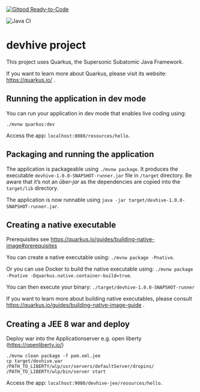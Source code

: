 [![Gitpod Ready-to-Code](https://img.shields.io/badge/Gitpod-Ready--to--Code-blue?logo=gitpod)](https://gitpod.io/#https://github.com/mlemnian/quarkus) 

![Java CI](https://github.com/mlemnian/quarkus/workflows/Java%20CI/badge.svg?branch=master)
# devhive project

This project uses Quarkus, the Supersonic Subatomic Java Framework.

If you want to learn more about Quarkus, please visit its website: https://quarkus.io/ .

## Running the application in dev mode

You can run your application in dev mode that enables live coding using:
```
./mvnw quarkus:dev
```
Access the app: `localhost:8080/resources/hello`.

## Packaging and running the application

The application is packageable using `./mvnw package`.
It produces the executable `devhive-1.0.0-SNAPSHOT-runner.jar` file in `/target` directory.
Be aware that it’s not an _über-jar_ as the dependencies are copied into the `target/lib` directory.

The application is now runnable using `java -jar target/devhive-1.0.0-SNAPSHOT-runner.jar`.

## Creating a native executable

Prerequisites see https://quarkus.io/guides/building-native-image#prerequisites

You can create a native executable using: `./mvnw package -Pnative`.

Or you can use Docker to build the native executable using: `./mvnw package -Pnative -Dquarkus.native.container-build=true`.

You can then execute your binary: `./target/devhive-1.0.0-SNAPSHOT-runner`

If you want to learn more about building native executables, please consult https://quarkus.io/guides/building-native-image-guide .

## Creating a JEE 8 war and deploy
Deploy war into the Applicationserver e.g. open liberty (https://openliberty.io/)

```
./mvnw clean package -f pom.xml.jee
cp target/devhive.war /PATH_TO_LIBERTY/wlp/usr/servers/defaultServer/dropins/
/PATH_TO_LIBERTY/wlp/bin/server start
```

Access the app: `localhost:9080/devhive-jee/resources/hello`.
